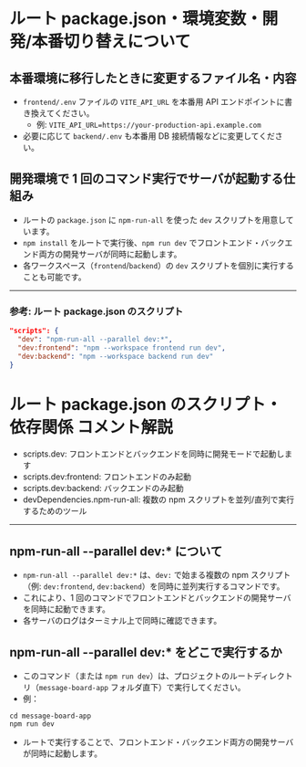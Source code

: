 # ルート package.json・環境変数・開発/本番切り替えについて

## 本番環境に移行したときに変更するファイル名・内容

- `frontend/.env` ファイルの `VITE_API_URL` を本番用 API エンドポイントに書き換えてください。
  - 例: `VITE_API_URL=https://your-production-api.example.com`
- 必要に応じて `backend/.env` も本番用 DB 接続情報などに変更してください。

## 開発環境で 1 回のコマンド実行でサーバが起動する仕組み

- ルートの `package.json` に `npm-run-all` を使った `dev` スクリプトを用意しています。
- `npm install` をルートで実行後、`npm run dev` でフロントエンド・バックエンド両方の開発サーバが同時に起動します。
- 各ワークスペース（`frontend`/`backend`）の `dev` スクリプトを個別に実行することも可能です。

---

### 参考: ルート package.json のスクリプト

```json
"scripts": {
  "dev": "npm-run-all --parallel dev:*",
  "dev:frontend": "npm --workspace frontend run dev",
  "dev:backend": "npm --workspace backend run dev"
}
```

# ルート package.json のスクリプト・依存関係 コメント解説

- scripts.dev: フロントエンドとバックエンドを同時に開発モードで起動します
- scripts.dev:frontend: フロントエンドのみ起動
- scripts.dev:backend: バックエンドのみ起動
- devDependencies.npm-run-all: 複数の npm スクリプトを並列/直列で実行するためのツール

---

## npm-run-all --parallel dev:\* について

- `npm-run-all --parallel dev:*` は、`dev:` で始まる複数の npm スクリプト（例: `dev:frontend`, `dev:backend`）を同時に並列実行するコマンドです。
- これにより、1 回のコマンドでフロントエンドとバックエンドの開発サーバを同時に起動できます。
- 各サーバのログはターミナル上で同時に確認できます。

## npm-run-all --parallel dev:\* をどこで実行するか

- このコマンド（または `npm run dev`）は、プロジェクトのルートディレクトリ（`message-board-app` フォルダ直下）で実行してください。
- 例：

```
cd message-board-app
npm run dev
```

- ルートで実行することで、フロントエンド・バックエンド両方の開発サーバが同時に起動します。
